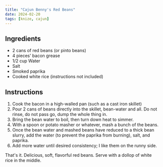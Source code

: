 ```yaml
---
title: "Cajun Benny's Red Beans"
date: 2024-02-20
tags: [knize, cajun]
---
```


## Ingredients

* 2 cans of red beans (or pinto beans)
* 4 pieces' bacon grease
* 1/2 cup Water
* Salt
* Smoked paprika
* Cooked white rice (instructions not included)

## Instructions

1. Cook the bacon in a high-walled pan (such as a cast iron skillet)
2. Pour 2 cans of beans directly into the skillet, bean-water and all. Do not rinse, do not pass go, dump the whole thing in.
3. Bring the bean water to boil, then turn down heat to simmer.
4. With a spoon or potato masher or whatever, mash a bunch of the beans.
5. Once the bean water and mashed beans have reduced to a thick bean slurry, add the water (to prevent the paprika from burning), salt, and paprika.
6. Add more water until desired consistency; I like them on the runny side.

That's it. Delicious, soft, flavorful red beans. Serve with a dollop of white rice in the middle.